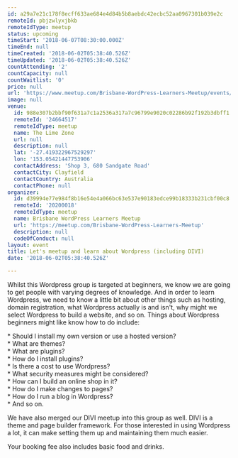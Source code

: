 ```yaml
---
id: a29a7e21c178f8ecff633ae684e4d84b5b8aebdc42ecbc52aa0967301b039e2c
remoteId: pbjzwlyxjbkb
remoteIdType: meetup
status: upcoming
timeStart: '2018-06-07T08:30:00.000Z'
timeEnd: null
timeCreated: '2018-06-02T05:38:40.526Z'
timeUpdated: '2018-06-02T05:38:40.526Z'
countAttending: '2'
countCapacity: null
countWaitlist: '0'
price: null
url: 'https://www.meetup.com/Brisbane-WordPress-Learners-Meetup/events/251299119/'
image: null
venue:
  id: 988e307b2bbf90f631a7c1a2536a317a7c96799e9020c02286b92f192b3dbff1
  remoteId: '24664517'
  remoteIdType: meetup
  name: The Lime Zone
  url: null
  description: null
  lat: '-27.419322967529297'
  lon: '153.05421447753906'
  contactAddress: 'Shop 3, 680 Sandgate Road'
  contactCity: Clayfield
  contactCountry: Australia
  contactPhone: null
organizer:
  id: d39994e77e984f8b16e54e4a066bc63e537e90183edce99b18333b231cbf00c8
  remoteId: '20200018'
  remoteIdType: meetup
  name: Brisbane WordPress Learners Meetup
  url: 'https://meetup.com/Brisbane-WordPress-Learners-Meetup'
  description: null
  codeOfConduct: null
layout: event
title: Let's meetup and learn about Wordpress (including DIVI)
date: '2018-06-02T05:38:40.526Z'

---
```

<p>Whilst this Wordpress group is targeted at beginners, we know we are going to get people with varying degrees of knowledge. And in order to learn Wordpress, we need to know a little bit about other things such as hosting, domain registration, what Wordpress actually is and isn't, why might we select Wordpress to build a website, and so on. Things about Wordpress beginners might like know how to do include:</p> <p>* Should I install my own version or use a hosted version?<br/>* What are themes?<br/>* What are plugins?<br/>* How do I install plugins?<br/>* Is there a cost to use Wordpress?<br/>* What security measures might be considered?<br/>* How can I build an online shop in it?<br/>* How do I make changes to pages?<br/>* How do I run a blog in Wordpress?<br/>* And so on.</p> <p>We have also merged our DIVI meetup into this group as well. DIVI is a theme and page builder framework. For those interested in using Wordpress a lot, it can make setting them up and maintaining them much easier.</p> <p>Your booking fee also includes basic food and drinks.</p>
